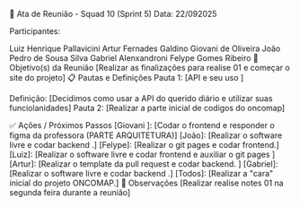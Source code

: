 📌 Ata de Reunião - Squad 10 (Sprint 5)
Data: 22/092025

Participantes:

Luiz Henrique Pallavicini
Artur Fernades Galdino
Giovani de Oliveira
João Pedro de Sousa Silva
Gabriel Alenxandroni
Felype Gomes Ribeiro
🎯 Objetivo(s) da Reunião
[Realizar as finalizações para realise 01 e começar o site do projeto]
📋 Pautas e Definições
Pauta 1: [API e seu uso ]

Definição: [Decidimos como usar a API do querido diário e utilizar suas funciolanidades]
Pauta 2: [Realizar a parte inicial de codigos do oncomap]


✅ Ações / Próximos Passos
[Giovani ]: [Codar o frontend  e responder o figma da professora (PARTE ARQUITETURA)]
[João]: [Realizar o software livre  e codar backend .]
[Felype]: [Realizar o git pages e codar frontend.]
[Luiz]: [Realizar o software livre  e codar frontend e auxiliar o git pages ]
[Artur]: [Realizar o template da pull request  e codar backend. ]
[Gabriel]: [Realizar o software livre  e codar backend .]
[Todos]: [Realizar a "cara" inicial do projeto ONCOMAP.]
📝 Observações
[Realizar realise notes 01 na segunda feira durante a reunião]
